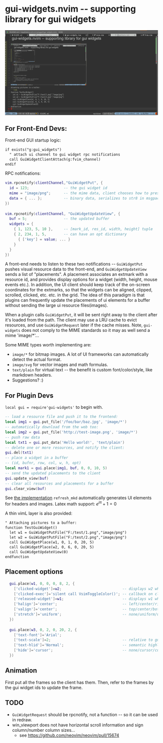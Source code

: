 # gui-widgets.nvim -- supporting library for gui widgets


![recursive screenshot](media/1.png)


















## For Front-End Devs:

Front-end GUI startup logic:
```vimL
if exists("g:gui_widgets")
  " attach ui channel to gui widget rpc notifications
  call GuiWidgetClientAttach(g:fvim_channel)
endif
```

RPC notifications:
```lua
vim.rpcnotify(clientChannel,"GuiWidgetPut", {
  id = 123;                -- the gui widget id
  mime = "image/png";      -- the mime data, client chooses how to present
  data = { ... };          -- binary data, serializes to str8 in msgpack
})

vim.rpcnotify(clientChannel, "GuiWidgetUpdateView", {
  buf = 5;                 -- the updated buffer
  widgets = {
    { 1, 123, 5, 10 },     -- [mark_id, res_id, width, height] tuple
    { 2, 234, 1, 5,        -- can have an opt dictionary
      { ['key'] = value; ... } 
    }
  }
})
```

A front-end needs to listen to these two notifications -- `GuiWidgetPut` pushes
visual resource data to the front-end, and `GuiWidgetUpdateView` sends a list
of "placements". A placement associates an extmark with a resource id, and
provides display options for a widget (width, height, mouse events etc.).
In addition, the UI client should keep track of the on-screen coordinates for
the extmarks, so that the widgets can be aligned, clipped, scrolled, clicked,
etc. etc. in the grid. The idea of this paradigm is that plugins can frequently
update the placements of ui elements for a buffer without sending the large ui
resource files(images).

When a plugin calls `GuiWidgetPut`, it will be sent right away to the client
after it's loaded from the path. The client may use a LRU cache to evict
resources, and use `GuiWidgetRequest` later if the cache misses. Note,
`gui-widgets` does not comply to the MIME standards so it may as well send a
mime 'image/*'...

Some MIME types worth implementing are:

- `image/*` for bitmap images. A lot of UI frameworks can automatically detect
  the actual format.
- `image/svg` for vector images and math formulas.
- `text/plain` for virtual text -- the benefit is custom font/color/style, like
  markdown headers.
- Suggestions? :)

## For Plugin Devs

`local gui = require'gui-widgets'` to begin with. 

```lua
-- load a resource file and push it to the frontend:
local img1 = gui.put_file('/foo/bar/baz.jpg', 'image/*')
-- automatically download from the web too:
local img2 = gui.put_file('http://test-image.png', 'image/*')
-- push raw data 
local txt1 = gui.put_data('Hello world!', 'text/plain')
-- delete one or more resources, and notify the client:
gui.del(txt1)
-- place a widget in a buffer 
-- (id, bufnr, row, col, w, h, opt)
local mark1 = gui.place(img1, buf, 0, 0, 10, 5)
-- send the updated placements to the client
gui.update_view(buf)
-- clear all resources and placements for a buffer
gui.clear_view(buf)
```

See [the implementation](https://github.com/yatli/gui-widgets.nvim/blob/master/lua/gui-widgets.lua)
`refresh_mkd` automatically generates UI elements for headers and images.
Latex math support: $e^{i \pi}+1=0$


A thin vimL layer is also provided:
```vimL
" Attaching pictures to a buffer:
function TestGuiWidget()
  let w1 = GuiWidgetPutFile("F:/test/1.png","image/png")
  let w2 = GuiWidgetPutFile("F:/test/2.png","image/png")
  call GuiWidgetPlace(w1, 0, 1, 0, 20, 5)
  call GuiWidgetPlace(w2, 0, 6, 0, 20, 5)
  call GuiWidgetUpdateView(0)
endfunction
```

## Placement options
```lua
  gui.place(w1, 0, 0, 0, 8, 2, {
    ['clicked-widget']=w2;                            -- displays w2 when clicked
    ['clicked-exec']='silent call VsimToggleColor()'; -- callback on clicked
    ['released-widget']=w1;                           -- displays w1 when released
    ['halign']='center';                              -- left/center/right/stretch
    ['valign']='center';                              -- top/center/bottom/stretch
    ['stretch']='uniform';                            -- none/uniform/uniformfill
  })

  gui.place(w3, 0, 2, 0, 20, 2, {
    ['text-font']='Arial';
    ['text-scale']=2;                                 -- relative to guifont size
    ['text-hlid']='Normal';                           -- semantic highlight group name
    ['hide']='cursor';                                -- none/cursor/cursorline
  })
```

## Animation

First put all the frames so the client has them.
Then, refer to the frames by the gui widget ids to update the frame.

## TODO

- `GuiWidgetRequest` should be rpcnotify, not a function -- so it can be used in redraw.
- win_viewport does not have horizontal scroll information and sign column/number column sizes...
    - see https://github.com/neovim/neovim/pull/15674
